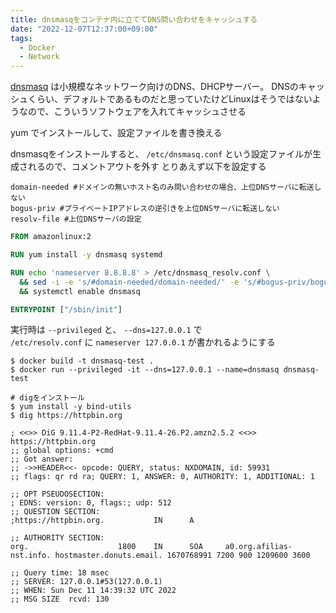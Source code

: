 ```yaml
---
title: dnsmasqをコンテナ内に立ててDNS問い合わせをキャッシュする
date: "2022-12-07T12:37:00+09:00"
tags:
  - Docker
  - Network
---
```

 

[dnsmasq](https://wiki.archlinux.jp/index.php/Dnsmasq) は小規模なネットワーク向けのDNS、DHCPサーバー。
DNSのキャッシュくらい、デフォルトであるものだと思っていたけどLinuxはそうではないようなので、こういうソフトウェアを入れてキャッシュさせる

yum でインストールして、設定ファイルを書き換える

dnsmasqをインストールすると、 `/etc/dnsmasq.conf` という設定ファイルが生成されるので、コメントアウトを外す
とりあえず以下を設定する

```
domain-needed #ドメインの無いホスト名のみ問い合わせの場合、上位DNSサーバに転送しない
bogus-priv #プライベートIPアドレスの逆引きを上位DNSサーバに転送しない
resolv-file #上位DNSサーバの設定
```


```Dockerfile
FROM amazonlinux:2

RUN yum install -y dnsmasq systemd

RUN echo 'nameserver 8.8.8.8' > /etc/dnsmasq_resolv.conf \
  && sed -i -e 's/#domain-needed/domain-needed/' -e 's/#bogus-priv/bogus-priv/' -e 's@#resolv-file=@resolv-file=/etc/dnsmasq_resolv.conf@' /etc/dnsmasq.conf \
  && systemctl enable dnsmasq

ENTRYPOINT ["/sbin/init"]
```

実行時は `--privileged` と、 `--dns=127.0.0.1` で `/etc/resolv.conf` に `nameserver 127.0.0.1` が書かれるようにする

```shell
$ docker build -t dnsmasq-test .
$ docker run --privileged -it --dns=127.0.0.1 --name=dnsmasq dnsmasq-test
```

```shell
# digをインストール
$ yum install -y bind-utils
$ dig https://httpbin.org

; <<>> DiG 9.11.4-P2-RedHat-9.11.4-26.P2.amzn2.5.2 <<>> https://httpbin.org
;; global options: +cmd
;; Got answer:
;; ->>HEADER<<- opcode: QUERY, status: NXDOMAIN, id: 59931
;; flags: qr rd ra; QUERY: 1, ANSWER: 0, AUTHORITY: 1, ADDITIONAL: 1

;; OPT PSEUDOSECTION:
; EDNS: version: 0, flags:; udp: 512
;; QUESTION SECTION:
;https://httpbin.org.           IN      A

;; AUTHORITY SECTION:
org.                    1800    IN      SOA     a0.org.afilias-nst.info. hostmaster.donuts.email. 1670768991 7200 900 1209600 3600

;; Query time: 18 msec
;; SERVER: 127.0.0.1#53(127.0.0.1)
;; WHEN: Sun Dec 11 14:39:32 UTC 2022
;; MSG SIZE  rcvd: 130

```
